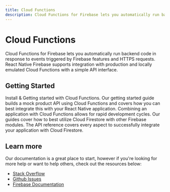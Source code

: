 ```yaml
---
title: Cloud Functions
description: Cloud Functions for Firebase lets you automatically run backend code in response to events triggered by Firebase features and HTTPS requests.
---
```


# Cloud Functions

Cloud Functions for Firebase lets you automatically run backend code in response to events triggered by Firebase features and HTTPS requests.
React Native Firebase supports integration with production and locally emulated Cloud Functions with a simple API interface.

<Youtube id="vr0Gfvp5v1A" />

## Getting Started

<Grid columns="2">
	<Block
		icon="build"
		color="#ffc107"
		title="Quick Start"
		to="/quick-start"
	>
	  Install & Getting started with Cloud Functions.
  </Block>
  <Block
    icon="assignment_turned_in"
    color="#8e24aa"
    title="Getting started with Cloud Functions"
    version={false}
    to="/guides/getting-started-with-cloud-functions"
  >
    Our getting started guide builds a mock product API using Cloud Functions and covers how you can
    best integrate this with your React Native application.
  </Block>
	<Block
		icon="school"
		color="#4CAF50"
		title="Guides"
		version={false}
		to="/guides?tags=functions"
	>
    Combining an application with Cloud Functions allows for rapid development cycles. Our guides
    cover how to best utilize Cloud Firestore with other Firebase modules.
	</Block>
  <Block
		icon="layers"
		color="#03A9F4"
		title="Reference"
		to="/reference"
	>
    The API reference covers every aspect to successfully integrate your application with
    Cloud Firestore.
	</Block>
</Grid>

## Learn more

Our documentation is a great place to start, however if you're looking for more help or want to help others,
check out the resources below:

- [Stack Overflow](https://stackoverflow.com/questions/tagged/react-native-firebase-functions)
- [Github Issues](https://github.com/invertase/react-native-firebase/labels/Service%3A%20Functions)
- [Firebase Documentation](https://firebase.google.com/docs/functions?utm_source=invertase&utm_medium=react-native-firebase&utm_campaign=functions)
